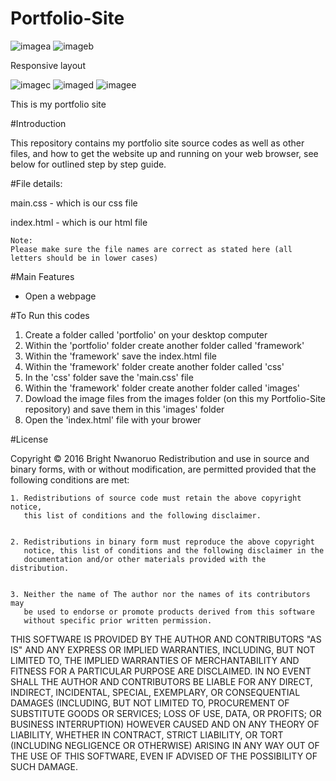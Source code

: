 # Portfolio-Site

![imagea](https://cloud.githubusercontent.com/assets/13493736/18425058/303d0fdc-7873-11e6-80e2-12d0d235575e.png)
![imageb](https://cloud.githubusercontent.com/assets/13493736/18424992/9593ada6-7872-11e6-89af-032c7933c070.png)

Responsive layout

![imagec](https://cloud.githubusercontent.com/assets/13493736/18424995/9e851314-7872-11e6-9728-ca845d648664.png)
![imaged](https://cloud.githubusercontent.com/assets/13493736/18424998/a4166d64-7872-11e6-9f54-112f086fdd8d.png)
![imagee](https://cloud.githubusercontent.com/assets/13493736/18425000/a74ca688-7872-11e6-99db-b47a4b10fe35.png)


This is my portfolio site

#Introduction



This repository contains my portfolio site source codes as well as other files, and how to get the website up and running on your web browser, see below for outlined step by step guide.  

#File details:

main.css  - which is our css file

index.html - which is our html file

    Note:
    Please make sure the file names are correct as stated here (all letters should be in lower cases)
    
#Main Features 
-	Open a webpage 

#To Run this codes
1. Create a folder called 'portfolio' on your desktop computer
1. Within the 'portfolio' folder create another folder called 'framework'
2. Within the 'framework' save the index.html file 
3. Within the 'framework' folder create another folder called 'css'
4. In the 'css' folder save the 'main.css' file
5. Within the 'framework' folder create another folder called 'images'
6. Dowload the image files from the images folder (on this my Portfolio-Site repository) and save them in this 'images'         folder
5. Open the 'index.html' file with your brower

#License

Copyright © 2016 Bright Nwanoruo 
Redistribution and use in source and binary forms, with or without
modification, are permitted provided that the following conditions are met:


    1. Redistributions of source code must retain the above copyright notice,
       this list of conditions and the following disclaimer.


    2. Redistributions in binary form must reproduce the above copyright
       notice, this list of conditions and the following disclaimer in the
       documentation and/or other materials provided with the distribution.


    3. Neither the name of The author nor the names of its contributors may
       be used to endorse or promote products derived from this software
       without specific prior written permission.


THIS SOFTWARE IS PROVIDED BY THE AUTHOR AND CONTRIBUTORS "AS IS" AND
ANY EXPRESS OR IMPLIED WARRANTIES, INCLUDING, BUT NOT LIMITED TO, THE IMPLIED
WARRANTIES OF MERCHANTABILITY AND FITNESS FOR A PARTICULAR PURPOSE ARE
DISCLAIMED. IN NO EVENT SHALL THE AUTHOR AND CONTRIBUTORS BE LIABLE FOR
ANY DIRECT, INDIRECT, INCIDENTAL, SPECIAL, EXEMPLARY, OR CONSEQUENTIAL DAMAGES
(INCLUDING, BUT NOT LIMITED TO, PROCUREMENT OF SUBSTITUTE GOODS OR SERVICES;
LOSS OF USE, DATA, OR PROFITS; OR BUSINESS INTERRUPTION) HOWEVER CAUSED AND ON
ANY THEORY OF LIABILITY, WHETHER IN CONTRACT, STRICT LIABILITY, OR TORT
(INCLUDING NEGLIGENCE OR OTHERWISE) ARISING IN ANY WAY OUT OF THE USE OF THIS
SOFTWARE, EVEN IF ADVISED OF THE POSSIBILITY OF SUCH DAMAGE.


